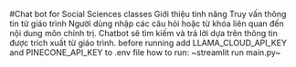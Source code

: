 #Chat bot for Social Sciences classes 
Giới thiệu tính năng
Truy vấn thông tin từ giáo trình
Người dùng nhập các câu hỏi hoặc từ khóa liên quan đến nội dung môn chính trị. Chatbot sẽ tìm kiếm và trả lời dựa trên thông tin được trích xuất từ giáo trình.
before running add LLAMA_CLOUD_API_KEY and PINECONE_API_KEY to .env file
how to run: ~streamlit run main.py~
